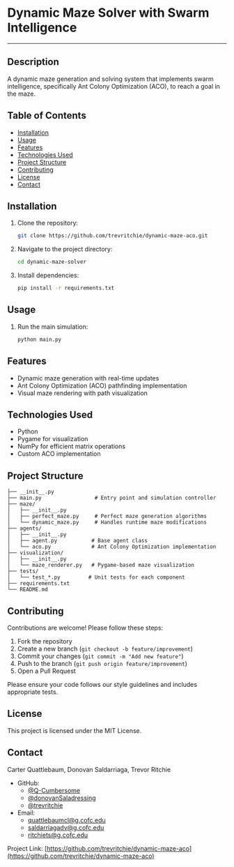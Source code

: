 # Dynamic Maze Solver with Swarm Intelligence
---
## Description
A dynamic maze generation and solving system that implements swarm intelligence, specifically Ant Colony Optimization (ACO), to reach a goal in the maze.

## Table of Contents
- [Installation](#installation)
- [Usage](#usage)
- [Features](#features)
- [Technologies Used](#technologies-used)
- [Project Structure](#project-structure)
- [Contributing](#contributing)
- [License](#license)
- [Contact](#contact)

## Installation
1. Clone the repository:
   ```sh
   git clone https://github.com/trevritchie/dynamic-maze-aco.git 
   ```

2. Navigate to the project directory:
    ```sh
    cd dynamic-maze-solver
    ```
    
3. Install dependencies:
    ```sh
    pip install -r requirements.txt
    ```

## Usage
1. Run the main simulation:
   ```sh
   python main.py
   ```

## Features
- Dynamic maze generation with real-time updates
- Ant Colony Optimization (ACO) pathfinding implementation
- Visual maze rendering with path visualization

## Technologies Used
- Python
- Pygame for visualization
- NumPy for efficient matrix operations
- Custom ACO implementation

## Project Structure
```
├── __init__.py
├── main.py                 # Entry point and simulation controller
├── maze/
│   ├── __init__.py
│   ├── perfect_maze.py     # Perfect maze generation algorithms
│   └── dynamic_maze.py     # Handles runtime maze modifications
├── agents/
│   ├── __init__.py
│   ├── agent.py           # Base agent class
│   └── aco.py             # Ant Colony Optimization implementation
├── visualization/
│   ├── __init__.py
│   └── maze_renderer.py   # Pygame-based maze visualization
├── tests/
│   └── test_*.py         # Unit tests for each component
├── requirements.txt
└── README.md
```

## Contributing
Contributions are welcome! Please follow these steps:

1. Fork the repository
2. Create a new branch (`git checkout -b feature/improvement`)
3. Commit your changes (`git commit -m "Add new feature"`)
4. Push to the branch (`git push origin feature/improvement`)
5. Open a Pull Request

Please ensure your code follows our style guidelines and includes appropriate tests.

## License
This project is licensed under the MIT License.

## Contact
Carter Quattlebaum, Donovan Saldarriaga, Trevor Ritchie

- GitHub:
   - [@Q-Cumbersome](https://github.com/Q-Cumbersome)
   - [@donovanSaladressing](https://github.com/donovanSaladressing)
   - [@trevritchie](https://github.com/trevritchie)
- Email: 
  - [quattlebaumcl@g.cofc.edu](mailto:quattlebaumcl@g.cofc.edu)
  - [saldarriagadv@g.cofc.edu](mailto:saldarriagadv@g.cofc.edu)
  - [ritchiets@g.cofc.edu](mailto:ritchiets@g.cofc.edu)

Project Link: [https://github.com/trevritchie/dynamic-maze-aco](https://github.com/trevritchie/dynamic-maze-aco)

